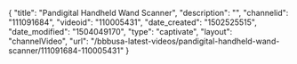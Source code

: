 {
    "title": "Pandigital Handheld Wand Scanner",
    "description": "",
    "channelid": "111091684",
    "videoid": "110005431",
    "date_created": "1502525515",
    "date_modified": "1504049170",
    "type": "captivate",
    "layout": "channelVideo",
    "url": "\/bbbusa-latest-videos\/pandigital-handheld-wand-scanner\/111091684-110005431"
}